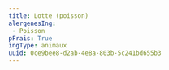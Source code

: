 ```yaml
---
title: Lotte (poisson)
alergenesIng:
 - Poisson
pFrais: True
ingType: animaux
uuid: 0ce9bee8-d2ab-4e8a-803b-5c241bd655b3
---
```

